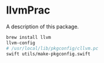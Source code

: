 # llvmPrac

A description of this package.

``` sh
brew install llvm
llvm-config
# /usr/local/lib/pkgconfig/cllvm.pc
swift utils/make-pkgconfig.swift 
```